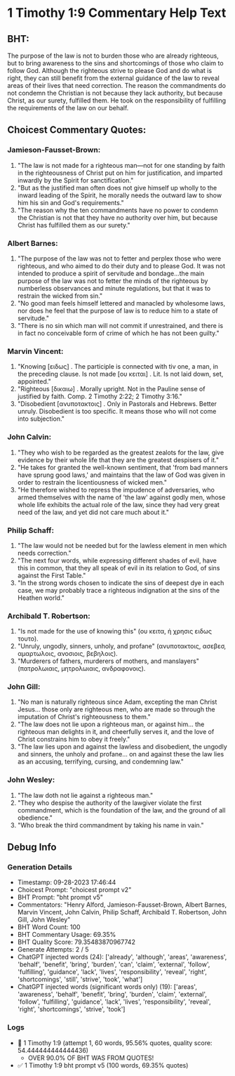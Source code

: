 # 1 Timothy 1:9 Commentary Help Text

## BHT:
The purpose of the law is not to burden those who are already righteous, but to bring awareness to the sins and shortcomings of those who claim to follow God. Although the righteous strive to please God and do what is right, they can still benefit from the external guidance of the law to reveal areas of their lives that need correction. The reason the commandments do not condemn the Christian is not because they lack authority, but because Christ, as our surety, fulfilled them. He took on the responsibility of fulfilling the requirements of the law on our behalf.

## Choicest Commentary Quotes:
### Jamieson-Fausset-Brown:
1. "The law is not made for a righteous man—not for one standing by faith in the righteousness of Christ put on him for justification, and imparted inwardly by the Spirit for sanctification."
2. "But as the justified man often does not give himself up wholly to the inward leading of the Spirit, he morally needs the outward law to show him his sin and God's requirements."
3. "The reason why the ten commandments have no power to condemn the Christian is not that they have no authority over him, but because Christ has fulfilled them as our surety."

### Albert Barnes:
1. "The purpose of the law was not to fetter and perplex those who were righteous, and who aimed to do their duty and to please God. It was not intended to produce a spirit of servitude and bondage...the main purpose of the law was not to fetter the minds of the righteous by numberless observances and minute regulations, but that it was to restrain the wicked from sin."
2. "No good man feels himself lettered and manacled by wholesome laws, nor does he feel that the purpose of law is to reduce him to a state of servitude."
3. "There is no sin which man will not commit if unrestrained, and there is in fact no conceivable form of crime of which he has not been guilty."

### Marvin Vincent:
1. "Knowing [ειδως] . The participle is connected with tiv one, a man, in the preceding clause. Is not made [ου κειται] . Lit. Is not laid down, set, appointed."
2. "Righteous [δικαιω] . Morally upright. Not in the Pauline sense of justified by faith. Comp. 2 Timothy 2:22; 2 Timothy 3:16."
3. "Disobedient [ανυποτακτοις] . Only in Pastorals and Hebrews. Better unruly. Disobedient is too specific. It means those who will not come into subjection."

### John Calvin:
1. "They who wish to be regarded as the greatest zealots for the law, give evidence by their whole life that they are the greatest despisers of it."
2. "He takes for granted the well-known sentiment, that 'from bad manners have sprung good laws,' and maintains that the law of God was given in order to restrain the licentiousness of wicked men."
3. "He therefore wished to repress the impudence of adversaries, who armed themselves with the name of 'the law' against godly men, whose whole life exhibits the actual role of the law, since they had very great need of the law, and yet did not care much about it."

### Philip Schaff:
1. "The law would not be needed but for the lawless element in men which needs correction."
2. "The next four words, while expressing different shades of evil, have this in common, that they all speak of evil in its relation to God, of sins against the First Table."
3. "In the strong words chosen to indicate the sins of deepest dye in each case, we may probably trace a righteous indignation at the sins of the Heathen world."

### Archibald T. Robertson:
1. "Is not made for the use of knowing this" (ου κειτα, ἡ χρησις ειδως τουτο). 
2. "Unruly, ungodly, sinners, unholy, and profane" (ανυποτακτοις, ασεβεσ, αμαρτωλοις, ανοσιοις, βεβηλοις). 
3. "Murderers of fathers, murderers of mothers, and manslayers" (πατρολωιαις, μητρολωιαις, ανδραφονοις).

### John Gill:
1. "No man is naturally righteous since Adam, excepting the man Christ Jesus... those only are righteous men, who are made so through the imputation of Christ's righteousness to them."
2. "The law does not lie upon a righteous man, or against him... the righteous man delights in it, and cheerfully serves it, and the love of Christ constrains him to obey it freely."
3. "The law lies upon and against the lawless and disobedient, the ungodly and sinners, the unholy and profane... on and against these the law lies as an accusing, terrifying, cursing, and condemning law."

### John Wesley:
1. "The law doth not lie against a righteous man."
2. "They who despise the authority of the lawgiver violate the first commandment, which is the foundation of the law, and the ground of all obedience."
3. "Who break the third commandment by taking his name in vain."


## Debug Info
### Generation Details
- Timestamp: 09-28-2023 17:46:44
- Choicest Prompt: "choicest prompt v2"
- BHT Prompt: "bht prompt v5"
- Commentators: "Henry Alford, Jamieson-Fausset-Brown, Albert Barnes, Marvin Vincent, John Calvin, Philip Schaff, Archibald T. Robertson, John Gill, John Wesley"
- BHT Word Count: 100
- BHT Commentary Usage: 69.35%
- BHT Quality Score: 79.35483870967742
- Generate Attempts: 2 / 5
- ChatGPT injected words (24):
	['already', 'although', 'areas', 'awareness', 'behalf', 'benefit', 'bring', 'burden', 'can', 'claim', 'external', 'follow', 'fulfilling', 'guidance', 'lack', 'lives', 'responsibility', 'reveal', 'right', 'shortcomings', 'still', 'strive', 'took', 'what']
- ChatGPT injected words (significant words only) (19):
	['areas', 'awareness', 'behalf', 'benefit', 'bring', 'burden', 'claim', 'external', 'follow', 'fulfilling', 'guidance', 'lack', 'lives', 'responsibility', 'reveal', 'right', 'shortcomings', 'strive', 'took']

### Logs
- 🔄 1 Timothy 1:9 (attempt 1, 60 words, 95.56% quotes, quality score: 54.444444444444436) 
	- OVER 90.0% OF BHT WAS FROM QUOTES!
- ✅ 1 Timothy 1:9 bht prompt v5 (100 words, 69.35% quotes)